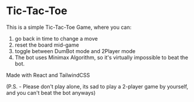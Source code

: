 # Tic-Tac-Toe

This is a simple Tic-Tac-Toe Game, where you can:
1. go back in time to change a move
2. reset the board mid-game
3. toggle between DumBot mode and 2Player mode
4. The bot uses Minimax Algorithm, so it's virtually impossible to beat the bot.

Made with React and TailwindCSS

(P.S. - Please don't play alone, its sad to play a 2-player game by yourself, and you can't beat the bot anyways)
